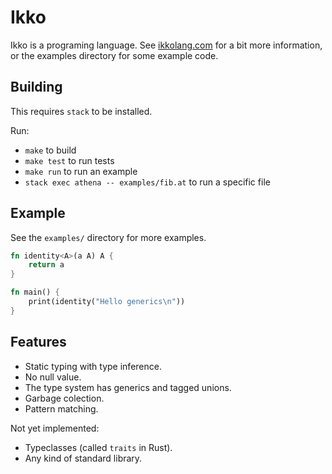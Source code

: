 # Ikko

Ikko is a programing language. See [ikkolang.com](ikkolang.com) for a bit more
information, or the examples directory for some example code.


## Building

This requires `stack` to be installed.

Run:

- `make` to build
- `make test` to run tests
- `make run` to run an example
- `stack exec athena -- examples/fib.at` to run a specific file

## Example

See the `examples/` directory for more examples.

```rust
fn identity<A>(a A) A {
    return a
}

fn main() {
    print(identity("Hello generics\n"))
}
```

## Features

- Static typing with type inference.
- No null value.
- The type system has generics and tagged unions.
- Garbage colection.
- Pattern matching.

Not yet implemented:

- Typeclasses (called `traits` in Rust).
- Any kind of standard library.
